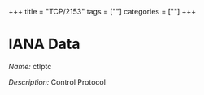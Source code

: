 +++
title = "TCP/2153"
tags = [""]
categories = [""]
+++

# IANA Data

_Name:_ ctlptc

_Description:_ Control Protocol

